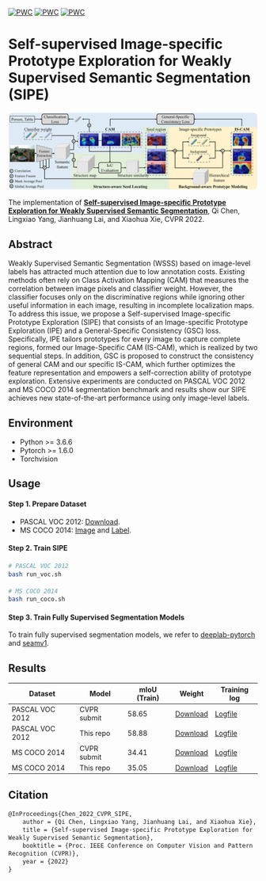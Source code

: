 [![PWC](https://img.shields.io/endpoint.svg?url=https://paperswithcode.com/badge/self-supervised-image-specific-prototype/weakly-supervised-semantic-segmentation-on-4)](https://paperswithcode.com/sota/weakly-supervised-semantic-segmentation-on-4?p=self-supervised-image-specific-prototype)
[![PWC](https://img.shields.io/endpoint.svg?url=https://paperswithcode.com/badge/self-supervised-image-specific-prototype/weakly-supervised-semantic-segmentation-on)](https://paperswithcode.com/sota/weakly-supervised-semantic-segmentation-on?p=self-supervised-image-specific-prototype)
[![PWC](https://img.shields.io/endpoint.svg?url=https://paperswithcode.com/badge/self-supervised-image-specific-prototype/weakly-supervised-semantic-segmentation-on-1)](https://paperswithcode.com/sota/weakly-supervised-semantic-segmentation-on-1?p=self-supervised-image-specific-prototype)




# Self-supervised Image-specific Prototype Exploration for Weakly Supervised Semantic Segmentation (SIPE)

<img style="zoom:100%" alt="framework" src='fig/framework1.png'>

The implementation of [**Self-supervised Image-specific Prototype Exploration for Weakly Supervised Semantic Segmentation**](https://arxiv.org/abs/2203.02909), Qi Chen, Lingxiao Yang, Jianhuang Lai, and Xiaohua Xie, CVPR 2022.

## Abstract
Weakly Supervised Semantic Segmentation (WSSS) based on image-level labels has attracted much attention due to low annotation costs. Existing methods often rely on Class Activation Mapping (CAM) that measures the correlation between image pixels and classifier weight. However, the classifier focuses only on the discriminative regions while ignoring other useful information in each image, resulting in incomplete localization maps. To address this issue, we propose a Self-supervised Image-specific Prototype Exploration (SIPE) that consists of an Image-specific Prototype Exploration (IPE) and a General-Specific Consistency (GSC) loss. Specifically, IPE tailors prototypes for every image to capture complete regions, formed our Image-Specific CAM (IS-CAM), which is realized by two sequential steps. In addition, GSC is proposed to construct the consistency of general CAM and our specific IS-CAM, which further optimizes the feature representation and empowers a self-correction ability of prototype exploration. Extensive experiments are conducted on PASCAL VOC 2012 and MS COCO 2014 segmentation benchmark and results show our SIPE achieves new state-of-the-art performance using only image-level labels.

## Environment

- Python >= 3.6.6
- Pytorch >= 1.6.0
- Torchvision

## Usage

#### Step 1. Prepare Dataset

- PASCAL VOC 2012: [Download](http://host.robots.ox.ac.uk/pascal/VOC/voc2012/).
- MS COCO 2014: [Image](https://cocodataset.org/#home) and [Label](https://drive.google.com/file/d/1Pm_OH8an5MzZh56QKTcdlXNI3RNmZB9d/view?usp=sharing).

#### Step 2. Train SIPE

```bash
# PASCAL VOC 2012
bash run_voc.sh

# MS COCO 2014
bash run_coco.sh
```

#### Step 3. Train Fully Supervised Segmentation Models

To train fully supervised segmentation models, we refer to [deeplab-pytorch](https://github.com/kazuto1011/deeplab-pytorch) and [seamv1](https://github.com/YudeWang/semantic-segmentation-codebase/tree/main/experiment/seamv1-pseudovoc).

## Results

| Dataset         | Model       | mIoU (Train) | Weight                                                       | Training log                     |
| --------------- | ----------- | ------------ | ------------------------------------------------------------ | -------------------------------- |
| PASCAL VOC 2012 | CVPR submit | 58.65        | [Download](https://drive.google.com/file/d/1-_GXZq-1gxcbR7FdY1888tnxBAE39R-P/view?usp=sharing) | [Logfile](log/sipe_voc.log)      |
| PASCAL VOC 2012 | This repo   | 58.88        | [Download](https://drive.google.com/file/d/1YYYYXleRperCUrhcU4pT1eXybhlUQedW/view?usp=sharing) | [Logfile](log/sipe_voc_rep.log)  |
| MS COCO 2014    | CVPR submit | 34.41        | [Download](https://drive.google.com/file/d/1qWLvgjyd9eunyWJPyj02HcDQciiMKMu0/view?usp=sharing) | [Logfile](log/sipe_coco.log)     |
| MS COCO 2014    | This repo   | 35.05        | [Download](https://drive.google.com/file/d/103gU8AmTDXSnebh2q9xihOSxw4yoPGZb/view?usp=sharing) | [Logfile](log/sipe_coco_rep.log) |

## Citation
```
@InProceedings{Chen_2022_CVPR_SIPE,
    author = {Qi Chen, Lingxiao Yang, Jianhuang Lai, and Xiaohua Xie},
    title = {Self-supervised Image-specific Prototype Exploration for Weakly Supervised Semantic Segmentation},
    booktitle = {Proc. IEEE Conference on Computer Vision and Pattern Recognition (CVPR)},
    year = {2022}
}
```
